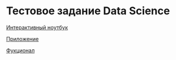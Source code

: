 # Тестовое задание Data Science

[Интерактивный ноутбук](https://colab.research.google.com/drive/1jYIT8GSVqEdeTY2IQszk6oQbKbeblgrV?usp=sharing)

[Приложение](https://m-tech.streamlit.app/)

[Фукционал](https://github.com/elyovin/m_test_case/img/m-tech-test.gif)
